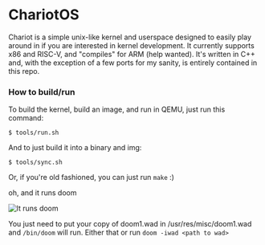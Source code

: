 # ChariotOS

Chariot is a simple unix-like kernel and userspace designed to easily play
around in if you are interested in kernel development. It currently supports
x86 and RISC-V, and "compiles" for ARM (help wanted). It's written in C++
and, with the exception of a few ports for my sanity, is entirely contained
in this repo.

### How to build/run

To build the kernel, build an image, and run in QEMU, just run this command:
```
$ tools/run.sh
```

And to just build it into a binary and img:
```
$ tools/sync.sh
```
Or, if you're old fashioned, you can just run `make` :)


oh, and it runs doom

![It runs doom](https://github.com/nickwanninger/chariot/raw/trunk/meta/DOOM.png)

You just need to put your copy of doom1.wad in /usr/res/misc/doom1.wad and `/bin/doom` will run.
Either that or run `doom -iwad <path to wad>`
